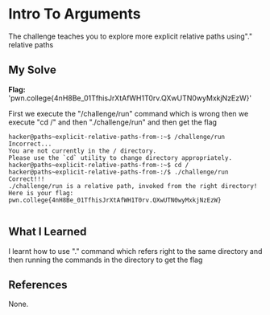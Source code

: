 # Intro To Arguments
The challenge teaches you to explore more explicit relative paths using"." relative paths

## My Solve
**Flag:** 'pwn.college{4nH8Be_01TfhisJrXtAfWH1T0rv.QXwUTN0wyMxkjNzEzW}'

First we execute the "/challenge/run" command which is wrong then we execute "cd /" and then "./challenge/run" and then get the flag

```
hacker@paths~explicit-relative-paths-from-:~$ /challenge/run
Incorrect...
You are not currently in the / directory.
Please use the `cd` utility to change directory appropriately.
hacker@paths~explicit-relative-paths-from-:~$ cd /
hacker@paths~explicit-relative-paths-from-:/$ ./challenge/run
Correct!!!
./challenge/run is a relative path, invoked from the right directory!
Here is your flag:
pwn.college{4nH8Be_01TfhisJrXtAfWH1T0rv.QXwUTN0wyMxkjNzEzW}


```

## What I Learned
I learnt how to use "." command which refers right to the same directory and then running the commands in the directory to get the flag

## References
None.
